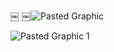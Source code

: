 ￼
￼![Pasted Graphic](https://github.com/kammalshettys/DSA/assets/114118569/3ad2a3f5-9d83-483b-ae20-46102c91ee5c)


![Pasted Graphic 1](https://github.com/kammalshettys/DSA/assets/114118569/43e46ce5-16fe-40c8-aad3-a49325219b18)


